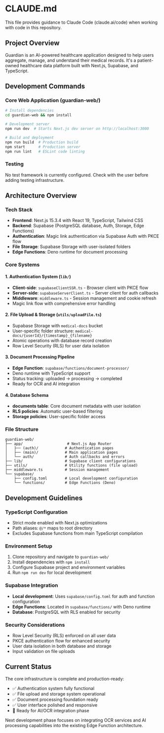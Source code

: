 # CLAUDE.md

This file provides guidance to Claude Code (claude.ai/code) when working with code in this repository.

## Project Overview

Guardian is an AI-powered healthcare application designed to help users aggregate, manage, and understand their medical records. It's a patient-owned healthcare data platform built with Next.js, Supabase, and TypeScript.

## Development Commands

### Core Web Application (guardian-web/)
```bash
# Install dependencies
cd guardian-web && npm install

# Development server
npm run dev  # Starts Next.js dev server on http://localhost:3000

# Build and deployment
npm run build  # Production build
npm start      # Production server
npm run lint   # ESLint code linting
```

### Testing
No test framework is currently configured. Check with the user before adding testing infrastructure.

## Architecture Overview

### Tech Stack
- **Frontend**: Next.js 15.3.4 with React 19, TypeScript, Tailwind CSS
- **Backend**: Supabase (PostgreSQL database, Auth, Storage, Edge Functions)
- **Authentication**: Magic link authentication via Supabase Auth with PKCE flow
- **File Storage**: Supabase Storage with user-isolated folders
- **Edge Functions**: Deno runtime for document processing

### Core Systems

#### 1. Authentication System (`lib/`)
- **Client-side**: `supabaseClientSSR.ts` - Browser client with PKCE flow
- **Server-side**: `supabaseServerClient.ts` - Server client for auth callbacks
- **Middleware**: `middleware.ts` - Session management and cookie refresh
- Magic link flow with comprehensive error handling

#### 2. File Upload & Storage (`utils/uploadFile.ts`)
- Supabase Storage with `medical-docs` bucket
- User-specific folder structure: `medical-docs/{userId}/{timestamp}_{filename}`
- Atomic operations with database record creation
- Row Level Security (RLS) for user data isolation

#### 3. Document Processing Pipeline
- **Edge Function**: `supabase/functions/document-processor/`
- Deno runtime with TypeScript support
- Status tracking: uploaded → processing → completed
- Ready for OCR and AI integration

#### 4. Database Schema
- **documents table**: Core document metadata with user isolation
- **RLS policies**: Automatic user-based filtering
- **Storage policies**: User-specific folder access

### File Structure
```
guardian-web/
├── app/                    # Next.js App Router
│   ├── (auth)/            # Authentication pages
│   ├── (main)/            # Main application pages
│   └── auth/              # Auth callbacks and errors
├── lib/                   # Supabase client configurations
├── utils/                 # Utility functions (file upload)
├── middleware.ts          # Session management
└── supabase/
    ├── config.toml        # Local development configuration
    └── functions/         # Edge Functions (Deno)
```

## Development Guidelines

### TypeScript Configuration
- Strict mode enabled with Next.js optimizations
- Path aliases: `@/*` maps to root directory
- Excludes Supabase functions from main TypeScript compilation

### Environment Setup
1. Clone repository and navigate to `guardian-web/`
2. Install dependencies with `npm install`
3. Configure Supabase project and environment variables
4. Run `npm run dev` for local development

### Supabase Integration
- **Local development**: Uses `supabase/config.toml` for auth and function configuration
- **Edge Functions**: Located in `supabase/functions/` with Deno runtime
- **Database**: PostgreSQL with RLS enabled for security

### Security Considerations
- Row Level Security (RLS) enforced on all user data
- PKCE authentication flow for enhanced security
- User data isolation in both database and storage
- Input validation on file uploads

## Current Status

The core infrastructure is complete and production-ready:
- ✅ Authentication system fully functional
- ✅ File upload and storage system operational
- ✅ Document processing foundation ready
- ✅ User interface polished and responsive
- 🚧 Ready for AI/OCR integration phase

Next development phase focuses on integrating OCR services and AI processing capabilities into the existing Edge Function architecture.